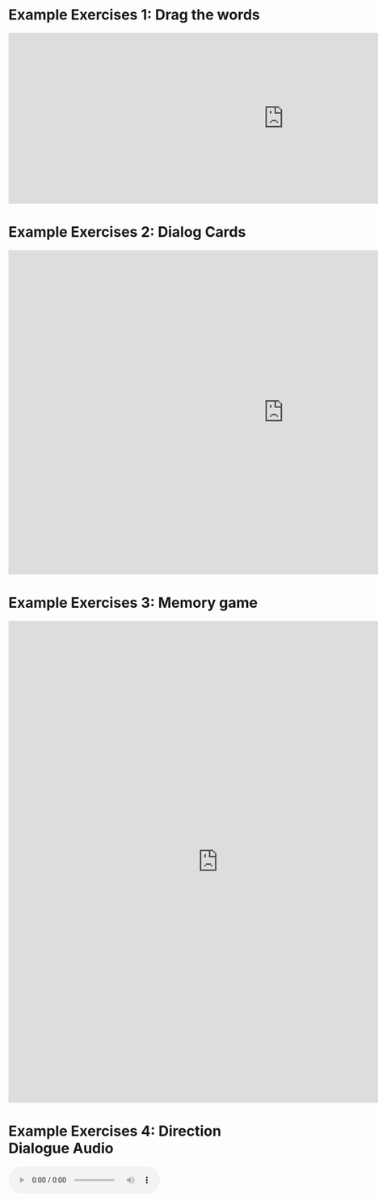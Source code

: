 
<h1> Example Exercises 1: Drag the words</h1>



<iframe src="https://h5p.org/h5p/embed/356428" width="1090" height="338" frameborder="0" allowfullscreen="allowfullscreen"></iframe><script src="https://h5p.org/sites/all/modules/h5p/library/js/h5p-resizer.js" charset="UTF-8"></script>

<h1> Example Exercises 2: Dialog Cards </h1>

<iframe src="https://h5p.org/h5p/embed/364481" width="1090" height="642" frameborder="0" allowfullscreen="allowfullscreen"></iframe><script src="https://h5p.org/sites/all/modules/h5p/library/js/h5p-resizer.js" charset="UTF-8"></script>


<h1> Example Exercises 3: Memory game </h1>

<iframe src="https://h5p.org/h5p/embed/364566" width="830" height="954" frameborder="0" allowfullscreen="allowfullscreen"></iframe><script src="https://h5p.org/sites/all/modules/h5p/library/js/h5p-resizer.js" charset="UTF-8"></script>

<h1> Example Exercises 4:  Direction Dialogue Audio </h1>

<audio controls>
  
  <source src="http://www.chinese-ilab.com/Greetings/Greetings_iPod.m4v" type="audio/mpeg">
Your browser does not support the audio element.
</audio>
